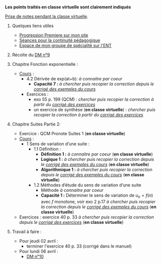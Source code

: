 __Les points traités en classe virtuelle sont clairement indiqués__

[Prise de notes pendant la classe virtuelle](./notes/2020-03-30-Premiere-Note-08-59.pdf).

1. Quelques liens utiles 
   * [Progression Premiere sur mon site](http://www.frederic-junier.org/Premiere2020/Progression/Premiere_2020.html)
   * [Séances pour la continuité pédagogique](https://frederic-junier.github.io/Premiere/)
   * [Espace de mon groupe de spécialité sur l'ENT]()

2. Récolte du [DM n°9](http://www.frederic-junier.org/Premiere2020/Cours/Premiere-DM-exponentielle-Web.pdf)

3. Chapitre Fonction exponentielle :
   * [Cours](https://frederic-junier.org/Premiere2020/Cours/PremiereCoursExponentielle-Prof-2019V1-Web.pdf)  :
     * 4.2 Dérivée de exp(at+b): _à connaitre par coeur_
       * __Capacité 7 :__ _à chercher puis recopier la correction depuis le [corrigé des exemples du cours](../Exponentielle/Cours/Corrige-Cours-Exponentielle-2019.pdf)_
     * Exercices : 
       * exo 55 p. 199 (QCM) :  _chercher puis recopier la correction à partir du [corrigé des exercices](../Exponentielle/Exos/CorrigeExos2019/Corrige-Exos-Barbazo-2019.pdf)_
       * un exercice de synthèse (__en classe virtuelle__) : _chercher puis recopier la correction à partir du [corrigé des exercices](../Exponentielle/Exos/CorrigeExos2019/Corrige-Exos-Barbazo-2019.pdf)_

4. Chapitre Suites Partie 2:
   * Exercice : QCM Pronote Suites 1 (__en classe virtuelle__) 
   * [Cours](https://frederic-junier.org/Premiere2020/Cours/PremiereCoursSuitesPartie2-2019V1-Web.pdf)  :
     * 1 Sens de variation d’une suite :
       * 1.1 Définition :
         * __Définition 1 :__ _à connaitre par coeur_ (__en classe virtuelle__) 
         * __Logique 1  :__ _à chercher puis recopier la correction depuis le [corrigé des exemples du cours](../SuitesPartie2/Cours/Corrige-Cours-SuitesPartie2-2019.pdf)_  (__en classe virtuelle__)
         * __Algorithmique 1  :__ _à chercher puis recopier la correction depuis le [corrigé des exemples du cours](../SuitesPartie2/Cours/Corrige-Cours-SuitesPartie2-2019.pdf)_  (__en classe virtuelle__)
       * 1.2 Méthodes d’étude du sens de variation d’une suite
         * Méthode  _à connaitre par coeur_
         * __Capacité 1 :__  Déterminer le sens de variation de $u_n = f(n)$ avec $f$ monotone, voir exo 2 p.17 _à chercher puis recopier la correction depuis le [corrigé des exemples du cours](../SuitesPartie2/Cours/Corrige-Cours-SuitesPartie2-2019.pdf)_  (__en classe virtuelle__) 
   * Exercices : exercice 40 p. 33 _à chercher puis recopier la correction depuis le [corrigé des exercices](../SuitesPartie2/Exos/Corrige-Exos-SuitesPartie2-2019.pdf)_ (__en classe virtuelle__)
 
5. Travail à faire :
   * Pour jeudi 02 avril :
     * terminer l'exercice 40  p. 33 (corrigé dans le manuel)
   * Pour lundi 06 avril :
     * [DM n°10](https://frederic-junier.org/Premiere2020/Cours/Premiere-DM-exponentielle-suite-Web.pdf)
